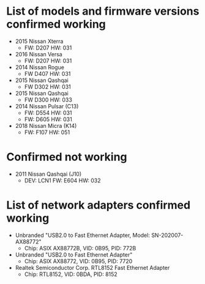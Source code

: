 # List of models and firmware versions confirmed working

- 2015 Nissan Xterra 
  -  FW: D207  HW: 031
- 2016 Nissan Versa
  - FW: D207 HW: 031
- 2014 Nissan Rogue
  - FW D407 HW: 031
- 2015 Nissan Qashqai
  - FW D302 HW: 031
- 2015 Nissan Qashqai
  - FW D300 HW: 033
- 2014 Nissan Pulsar (C13)
  - FW: D554 HW: 031
  - FW: D605 HW: 031
- 2018 Nissan Micra (K14)
  - FW: F107 HW: 051

# Confirmed not working

- 2011 Nissan Qashqai (J10)
  - DEV: LCN1 FW: E604 HW: 032


# List of network adapters confirmed working

- Unbranded "USB2.0 to Fast Ethernet Adapter, Model: SN-202007-AX88772"
  - Chip: ASIX AX88772B, VID: 0B95, PID: 772B
- Unbranded "USB2.0 to Fast Ethernet Adapter"
  - Chip: ASIX AX88772, VID: 0B95, PID: 7720
- Realtek Semiconductor Corp. RTL8152 Fast Ethernet Adapter
  - Chip: RTL8152, VID: 0BDA, PID: 8152 

